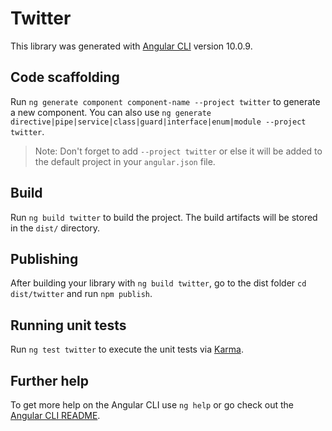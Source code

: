 # Twitter

This library was generated with [Angular CLI](https://github.com/angular/angular-cli) version 10.0.9.

## Code scaffolding

Run `ng generate component component-name --project twitter` to generate a new component. You can also use `ng generate directive|pipe|service|class|guard|interface|enum|module --project twitter`.
> Note: Don't forget to add `--project twitter` or else it will be added to the default project in your `angular.json` file. 

## Build

Run `ng build twitter` to build the project. The build artifacts will be stored in the `dist/` directory.

## Publishing

After building your library with `ng build twitter`, go to the dist folder `cd dist/twitter` and run `npm publish`.

## Running unit tests

Run `ng test twitter` to execute the unit tests via [Karma](https://karma-runner.github.io).

## Further help

To get more help on the Angular CLI use `ng help` or go check out the [Angular CLI README](https://github.com/angular/angular-cli/blob/master/README.md).
